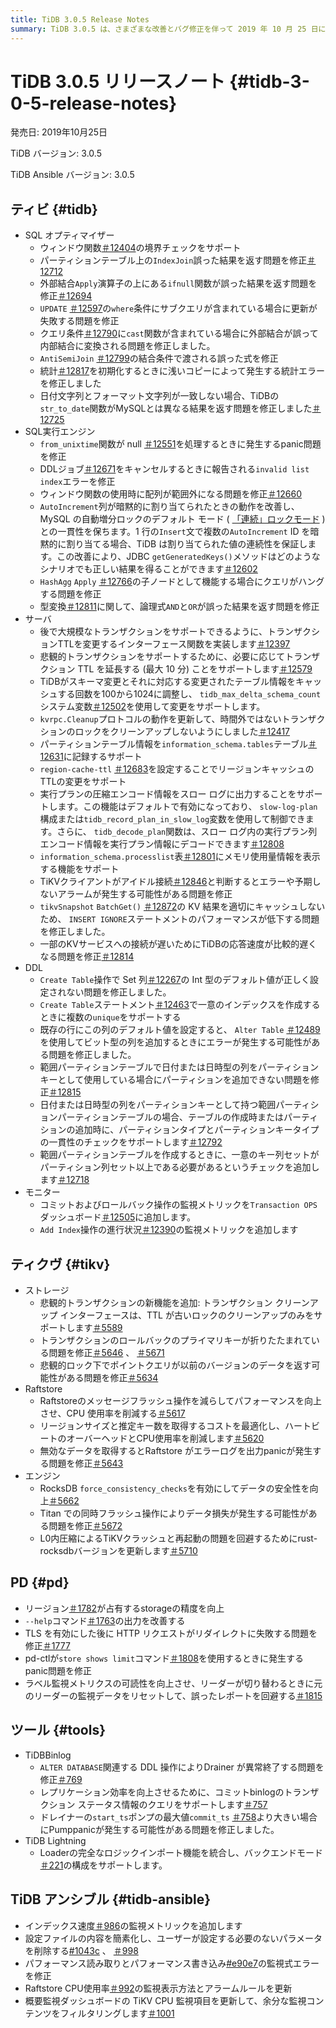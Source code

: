 ```yaml
---
title: TiDB 3.0.5 Release Notes
summary: TiDB 3.0.5 は、さまざまな改善とバグ修正を伴って 2019 年 10 月 25 日にリリースされました。このリリースには、SQL オプティマイザー、SQL 実行エンジン、サーバー、DDL、モニター、TiKV、PD、TiDB Binlog、 TiDB Lightning、および TiDB Ansible の機能強化が含まれています。改善点には、ウィンドウ関数の境界チェックのサポート、インデックス結合と外部結合の問題の修正、およびさまざまな操作の監視メトリックの追加が含まれます。さらに、TiKV ではstorageとパフォーマンスの最適化が行われ、PD ではstorageの精度と HTTP 要求の処理が改善されました。TiDB Ansible では、監視メトリックの更新と構成ファイルの簡素化も行われました。
---
```


# TiDB 3.0.5 リリースノート {#tidb-3-0-5-release-notes}

発売日: 2019年10月25日

TiDB バージョン: 3.0.5

TiDB Ansible バージョン: 3.0.5

## ティビ {#tidb}

-   SQL オプティマイザー
    -   ウィンドウ関数[＃12404](https://github.com/pingcap/tidb/pull/12404)の境界チェックをサポート
    -   パーティションテーブル上の`IndexJoin`誤った結果を返す問題を修正[＃12712](https://github.com/pingcap/tidb/pull/12712)
    -   外部結合`Apply`演算子の上にある`ifnull`関数が誤った結果を返す問題を修正[＃12694](https://github.com/pingcap/tidb/pull/12694)
    -   `UPDATE` [＃12597](https://github.com/pingcap/tidb/pull/12597)の`where`条件にサブクエリが含まれている場合に更新が失敗する問題を修正
    -   クエリ条件[＃12790](https://github.com/pingcap/tidb/pull/12790)に`cast`関数が含まれている場合に外部結合が誤って内部結合に変換される問題を修正しました。
    -   `AntiSemiJoin` [＃12799](https://github.com/pingcap/tidb/pull/12799)の結合条件で渡される誤った式を修正
    -   統計[＃12817](https://github.com/pingcap/tidb/pull/12817)を初期化するときに浅いコピーによって発生する統計エラーを修正しました
    -   日付文字列とフォーマット文字列が一致しない場合、TiDBの`str_to_date`関数がMySQLとは異なる結果を返す問題を修正しました[＃12725](https://github.com/pingcap/tidb/pull/12725)
-   SQL実行エンジン
    -   `from_unixtime`関数が null [＃12551](https://github.com/pingcap/tidb/pull/12551)を処理するときに発生するpanic問題を修正
    -   DDLジョブ[＃12671](https://github.com/pingcap/tidb/pull/12671)をキャンセルするときに報告される`invalid list index`エラーを修正
    -   ウィンドウ関数の使用時に配列が範囲外になる問題を修正[＃12660](https://github.com/pingcap/tidb/pull/12660)
    -   `AutoIncrement`列が暗黙的に割り当てられたときの動作を改善し、MySQL の自動増分ロックのデフォルト モード ( [「連続」ロックモード](https://dev.mysql.com/doc/refman/5.7/en/innodb-auto-increment-handling.html) ) との一貫性を保ちます。1 行の`Insert`文で複数の`AutoIncrement` ID を暗黙的に割り当てる場合、TiDB は割り当てられた値の連続性を保証します。この改善により、JDBC `getGeneratedKeys()`メソッドはどのようなシナリオでも正しい結果を得ることができます[＃12602](https://github.com/pingcap/tidb/pull/12602)
    -   `HashAgg` `Apply` [＃12766](https://github.com/pingcap/tidb/pull/12766)の子ノードとして機能する場合にクエリがハングする問題を修正
    -   型変換[＃12811](https://github.com/pingcap/tidb/pull/12811)に関して、論理式`AND`と`OR`が誤った結果を返す問題を修正
-   サーバ
    -   後で大規模なトランザクションをサポートできるように、トランザクションTTLを変更するインターフェース関数を実装します[＃12397](https://github.com/pingcap/tidb/pull/12397)
    -   悲観的トランザクションをサポートするために、必要に応じてトランザクション TTL を延長する (最大 10 分) ことをサポートします[＃12579](https://github.com/pingcap/tidb/pull/12579)
    -   TiDBがスキーマ変更とそれに対応する変更されたテーブル情報をキャッシュする回数を100から1024に調整し、 `tidb_max_delta_schema_count`システム変数[＃12502](https://github.com/pingcap/tidb/pull/12502)を使用して変更をサポートします。
    -   `kvrpc.Cleanup`プロトコルの動作を更新して、時間外ではないトランザクションのロックをクリーンアップしないようにしました[＃12417](https://github.com/pingcap/tidb/pull/12417)
    -   パーティションテーブル情報を`information_schema.tables`テーブル[＃12631](https://github.com/pingcap/tidb/pull/12631)に記録するサポート
    -   `region-cache-ttl` [＃12683](https://github.com/pingcap/tidb/pull/12683)を設定することでリージョンキャッシュのTTLの変更をサポート
    -   実行プランの圧縮エンコード情報をスロー ログに出力することをサポートします。この機能はデフォルトで有効になっており、 `slow-log-plan`構成または`tidb_record_plan_in_slow_log`変数を使用して制御できます。さらに、 `tidb_decode_plan`関数は、スロー ログ内の実行プラン列エンコード情報を実行プラン情報にデコードできます[＃12808](https://github.com/pingcap/tidb/pull/12808)
    -   `information_schema.processlist`表[＃12801](https://github.com/pingcap/tidb/pull/12801)にメモリ使用量情報を表示する機能をサポート
    -   TiKVクライアントがアイドル接続[＃12846](https://github.com/pingcap/tidb/pull/12846)と判断するとエラーや予期しないアラームが発生する可能性がある問題を修正
    -   `tikvSnapshot` `BatchGet()` [＃12872](https://github.com/pingcap/tidb/pull/12872)の KV 結果を適切にキャッシュしないため、 `INSERT IGNORE`ステートメントのパフォーマンスが低下する問題を修正しました。
    -   一部のKVサービスへの接続が遅いためにTiDBの応答速度が比較的遅くなる問題を修正[＃12814](https://github.com/pingcap/tidb/pull/12814)
-   DDL
    -   `Create Table`操作で Set 列[＃12267](https://github.com/pingcap/tidb/pull/12267)の Int 型のデフォルト値が正しく設定されない問題を修正しました。
    -   `Create Table`ステートメント[＃12463](https://github.com/pingcap/tidb/pull/12463)で一意のインデックスを作成するときに複数の`unique`をサポートする
    -   既存の行にこの列のデフォルト値を設定すると、 `Alter Table` [＃12489](https://github.com/pingcap/tidb/pull/12489)を使用してビット型の列を追加するときにエラーが発生する可能性がある問題を修正しました。
    -   範囲パーティションテーブルで日付または日時型の列をパーティションキーとして使用している場合にパーティションを追加できない問題を修正[＃12815](https://github.com/pingcap/tidb/pull/12815)
    -   日付または日時型の列をパーティションキーとして持つ範囲パーティションパーティションテーブルの場合、テーブルの作成時またはパーティションの追加時に、パーティションタイプとパーティションキータイプの一貫性のチェックをサポートします[＃12792](https://github.com/pingcap/tidb/pull/12792)
    -   範囲パーティションテーブルを作成するときに、一意のキー列セットがパーティション列セット以上である必要があるというチェックを追加します[＃12718](https://github.com/pingcap/tidb/pull/12718)
-   モニター
    -   コミットおよびロールバック操作の監視メトリックを`Transaction OPS`ダッシュボード[＃12505](https://github.com/pingcap/tidb/pull/12505)に追加します。
    -   `Add Index`操作の進行状況[＃12390](https://github.com/pingcap/tidb/pull/12390)の監視メトリックを追加します

## ティクヴ {#tikv}

-   ストレージ
    -   悲観的トランザクションの新機能を追加: トランザクション クリーンアップ インターフェースは、TTL が古いロックのクリーンアップのみをサポートします[＃5589](https://github.com/tikv/tikv/pull/5589)
    -   トランザクションのロールバックのプライマリキーが折りたたまれている問題を修正[＃5646](https://github.com/tikv/tikv/pull/5646) 、 [＃5671](https://github.com/tikv/tikv/pull/5671)
    -   悲観的ロック下でポイントクエリが以前のバージョンのデータを返す可能性がある問題を修正[＃5634](https://github.com/tikv/tikv/pull/5634)
-   Raftstore
    -   Raftstoreのメッセージフラッシュ操作を減らしてパフォーマンスを向上させ、CPU 使用率を削減する[＃5617](https://github.com/tikv/tikv/pull/5617)
    -   リージョンサイズと推定キー数を取得するコストを最適化し、ハートビートのオーバーヘッドとCPU使用率を削減します[＃5620](https://github.com/tikv/tikv/pull/5620)
    -   無効なデータを取得するとRaftstore がエラーログを出力panicが発生する問題を修正[＃5643](https://github.com/tikv/tikv/pull/5643)
-   エンジン
    -   RocksDB `force_consistency_checks`を有効にしてデータの安全性を向上[＃5662](https://github.com/tikv/tikv/pull/5662)
    -   Titan での同時フラッシュ操作によりデータ損失が発生する可能性がある問題を修正[＃5672](https://github.com/tikv/tikv/pull/5672)
    -   L0内圧縮によるTiKVクラッシュと再起動の問題を回避するためにrust-rocksdbバージョンを更新します[＃5710](https://github.com/tikv/tikv/pull/5710)

## PD {#pd}

-   リージョン[＃1782](https://github.com/pingcap/pd/pull/1782)が占有するstorageの精度を向上
-   `--help`コマンド[＃1763](https://github.com/pingcap/pd/pull/1763)の出力を改善する
-   TLS を有効にした後に HTTP リクエストがリダイレクトに失敗する問題を修正[＃1777](https://github.com/pingcap/pd/pull/1777)
-   pd-ctlが`store shows limit`コマンド[＃1808](https://github.com/pingcap/pd/pull/1808)を使用するときに発生するpanic問題を修正
-   ラベル監視メトリクスの可読性を向上させ、リーダーが切り替わるときに元のリーダーの監視データをリセットして、誤ったレポートを回避する[＃1815](https://github.com/pingcap/pd/pull/1815)

## ツール {#tools}

-   TiDBBinlog
    -   `ALTER DATABASE`関連する DDL 操作によりDrainer が異常終了する問題を修正[＃769](https://github.com/pingcap/tidb-binlog/pull/769)
    -   レプリケーション効率を向上させるために、コミットbinlogのトランザクション ステータス情報のクエリをサポートします[＃757](https://github.com/pingcap/tidb-binlog/pull/757)
    -   ドレイナーの`start_ts`ポンプの最大値`commit_ts` [＃758](https://github.com/pingcap/tidb-binlog/pull/758)より大きい場合にPumppanicが発生する可能性がある問題を修正しました。
-   TiDB Lightning
    -   Loaderの完全なロジックインポート機能を統合し、バックエンドモード[＃221](https://github.com/pingcap/tidb-lightning/pull/221)の構成をサポートします。

## TiDB アンシブル {#tidb-ansible}

-   インデックス速度[＃986](https://github.com/pingcap/tidb-ansible/pull/986)の監視メトリックを追加します
-   設定ファイルの内容を簡素化し、ユーザーが設定する必要のないパラメータを削除する[#1043c](https://github.com/pingcap/tidb-ansible/commit/1043c3df7ddb72eb234c55858960e9fdd3830a14) 、 [＃998](https://github.com/pingcap/tidb-ansible/pull/998)
-   パフォーマンス読み取りとパフォーマンス書き込み[#e90e7](https://github.com/pingcap/tidb-ansible/commit/e90e79f5117bb89197e01b1391fd02e25d57a440)の監視式エラーを修正
-   Raftstore CPU使用率[＃992](https://github.com/pingcap/tidb-ansible/pull/992)の監視表示方法とアラームルールを更新
-   概要監視ダッシュボードの TiKV CPU 監視項目を更新して、余分な監視コンテンツをフィルタリングします[＃1001](https://github.com/pingcap/tidb-ansible/pull/1001)
